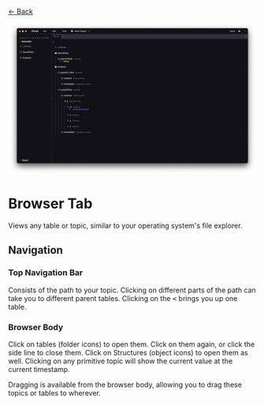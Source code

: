 <div class="docs-nav"><p><a href="../MAIN.md">← Back</a></p></div>

<img src="./browser.png">

# Browser Tab

Views any table or topic, similar to your operating system's file explorer.

## Navigation

### Top Navigation Bar
Consists of the path to your topic. Clicking on different parts of the path can take you to different parent tables. Clicking on the <kbd><</kbd> brings you up one table.

### Browser Body
Click on tables (folder icons) to open them. Click on them again, or click the side line to close them. Click on Structures (object icons) to open them as well. Clicking on any primitive topic will show the current value at the current timestamp.  

Dragging is available from the browser body, allowing you to drag these topics or tables to wherever.
